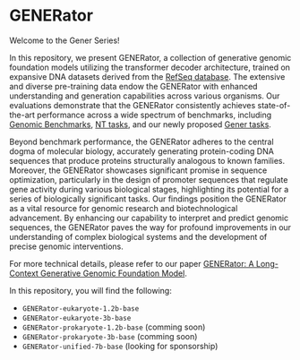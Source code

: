 # GENERator

Welcome to the Gener Series!

In this repository, we present GENERator, a collection of generative genomic foundation models utilizing the transformer decoder architecture, trained on expansive DNA datasets derived from the [RefSeq database](https://www.ncbi.nlm.nih.gov/refseq/). The extensive and diverse pre-training data endow the GENERator with enhanced understanding and generation capabilities across various organisms. Our evaluations demonstrate that the GENERator consistently achieves state-of-the-art performance across a wide spectrum of benchmarks, including [Genomic Benchmarks](https://huggingface.co/datasets/katielink/genomic-benchmarks/tree/main), [NT tasks](https://huggingface.co/datasets/InstaDeepAI/nucleotide_transformer_downstream_tasks_revised), and our newly proposed [Gener tasks](https://huggingface.co/GenerTeam). 

Beyond benchmark performance, the GENERator adheres to the central dogma of molecular biology, accurately generating protein-coding DNA sequences that produce proteins structurally analogous to known families. Moreover, the GENERator showcases significant promise in sequence optimization, particularly in the design of promoter sequences that regulate gene activity during various biological stages, highlighting its potential for a series of biologically significant tasks. Our findings position the GENERator as a vital resource for genomic research and biotechnological advancement. By enhancing our capability to interpret and predict genomic sequences, the GENERator paves the way for profound improvements in our understanding of complex biological systems and the development of precise genomic interventions.

For more technical details, please refer to our paper [GENERator: A Long-Context Generative Genomic Foundation Model](https://huggingface.co/GenerTeam). 

In this repository, you will find the following:

- `GENERator-eukaryote-1.2b-base`
- `GENERator-eukaryote-3b-base`
- `GENERator-prokaryote-1.2b-base` (comming soon)
- `GENERator-prokaryote-3b-base` (comming soon)
- `GENERator-unified-7b-base` (looking for sponsorship)

